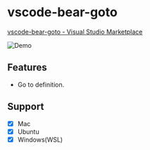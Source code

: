 # vscode-bear-goto
[vscode-bear-goto - Visual Studio Marketplace](https://marketplace.visualstudio.com/items?itemName=YukiAdachi.vscode-bear-goto)

![Demo](https://user-images.githubusercontent.com/177159/131163861-a21d7dac-ca71-4219-9cc7-eca381c16395.gif)

## Features
- Go to definition.

## Support
- [x] Mac
- [x] Ubuntu
- [x] Windows(WSL)
